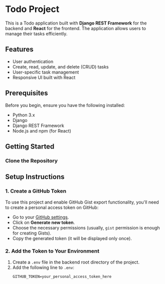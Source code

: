 # Todo Project

This is a Todo application built with **Django REST Framework** for the backend and **React** for the frontend. The application allows users to manage their tasks efficiently.

## Features

- User authentication
- Create, read, update, and delete (CRUD) tasks
- User-specific task management
- Responsive UI built with React

## Prerequisites

Before you begin, ensure you have the following installed:

- Python 3.x
- Django
- Django REST Framework
- Node.js and npm (for React)

## Getting Started

### Clone the Repository

## Setup Instructions

### 1. Create a GitHub Token
To use this project and enable GitHub Gist export functionality, you'll need to create a personal access token on GitHub:
- Go to your [GitHub settings](https://github.com/settings/tokens).
- Click on **Generate new token**.
- Choose the necessary permissions (usually, `gist` permission is enough for creating Gists).
- Copy the generated token (it will be displayed only once).

### 2. Add the Token to Your Environment
1. Create a `.env` file in the backend root directory of the project.
2. Add the following line to `.env`:
   ```plaintext
   GITHUB_TOKEN=your_personal_access_token_here
